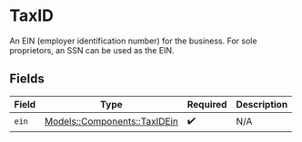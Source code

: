 # TaxID

An EIN (employer identification number) for the business. For sole proprietors, an SSN can be used as the EIN.


## Fields

| Field                                                           | Type                                                            | Required                                                        | Description                                                     |
| --------------------------------------------------------------- | --------------------------------------------------------------- | --------------------------------------------------------------- | --------------------------------------------------------------- |
| `ein`                                                           | [Models::Components::TaxIDEin](../../models/shared/taxidein.md) | :heavy_check_mark:                                              | N/A                                                             |